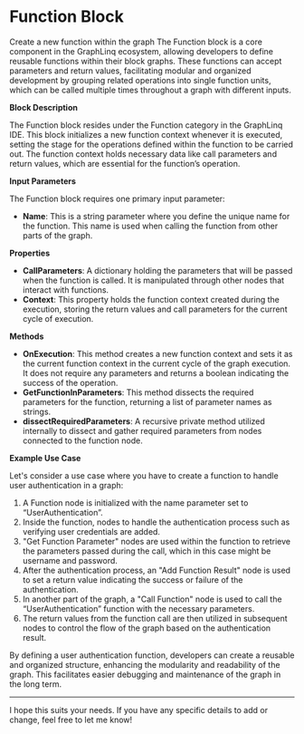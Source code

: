 # Function Block

Create a new function within the graph The Function block is a core component in the GraphLinq ecosystem, allowing developers to define reusable functions within their block graphs. These functions can accept parameters and return values, facilitating modular and organized development by grouping related operations into single function units, which can be called multiple times throughout a graph with different inputs.

**Block Description**

The Function block resides under the Function category in the GraphLinq IDE. This block initializes a new function context whenever it is executed, setting the stage for the operations defined within the function to be carried out. The function context holds necessary data like call parameters and return values, which are essential for the function’s operation.

**Input Parameters**

The Function block requires one primary input parameter:

* **Name**: This is a string parameter where you define the unique name for the function. This name is used when calling the function from other parts of the graph.

**Properties**

* **CallParameters**: A dictionary holding the parameters that will be passed when the function is called. It is manipulated through other nodes that interact with functions.
* **Context**: This property holds the function context created during the execution, storing the return values and call parameters for the current cycle of execution.

**Methods**

* **OnExecution**: This method creates a new function context and sets it as the current function context in the current cycle of the graph execution. It does not require any parameters and returns a boolean indicating the success of the operation.
* **GetFunctionInParameters**: This method dissects the required parameters for the function, returning a list of parameter names as strings.
* **dissectRequiredParameters**: A recursive private method utilized internally to dissect and gather required parameters from nodes connected to the function node.

**Example Use Case**

Let's consider a use case where you have to create a function to handle user authentication in a graph:

1. A Function node is initialized with the name parameter set to “UserAuthentication”.
2. Inside the function, nodes to handle the authentication process such as verifying user credentials are added.
3. "Get Function Parameter" nodes are used within the function to retrieve the parameters passed during the call, which in this case might be username and password.
4. After the authentication process, an "Add Function Result" node is used to set a return value indicating the success or failure of the authentication.
5. In another part of the graph, a "Call Function" node is used to call the “UserAuthentication” function with the necessary parameters.
6. The return values from the function call are then utilized in subsequent nodes to control the flow of the graph based on the authentication result.

By defining a user authentication function, developers can create a reusable and organized structure, enhancing the modularity and readability of the graph. This facilitates easier debugging and maintenance of the graph in the long term.

***

I hope this suits your needs. If you have any specific details to add or change, feel free to let me know!
